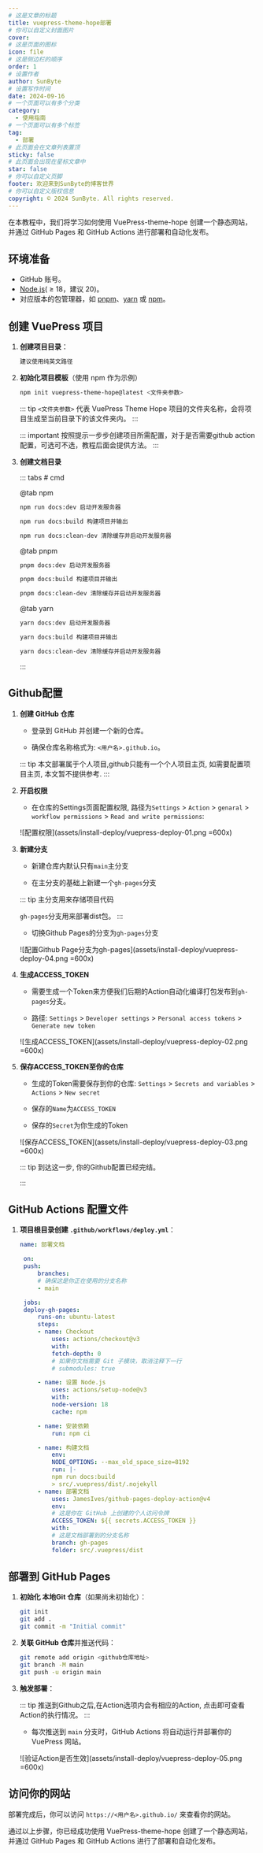 ```yaml
---
# 这是文章的标题
title: vuepress-theme-hope部署
# 你可以自定义封面图片
cover: 
# 这是页面的图标
icon: file
# 这是侧边栏的顺序
order: 1
# 设置作者
author: SunByte
# 设置写作时间
date: 2024-09-16
# 一个页面可以有多个分类
category:
  - 使用指南
# 一个页面可以有多个标签
tag:
  - 部署
# 此页面会在文章列表置顶
sticky: false
# 此页面会出现在星标文章中
star: false
# 你可以自定义页脚
footer: 欢迎来到SunByte的博客世界
# 你可以自定义版权信息
copyright: © 2024 SunByte. All rights reserved.
---
```


在本教程中，我们将学习如何使用 VuePress-theme-hope 创建一个静态网站，并通过 GitHub Pages 和 GitHub Actions 进行部署和自动化发布。

<!-- more -->

## 环境准备

- GitHub 账号。
- [Node.js](https://nodejs.org/)( ≥ 18，建议 20)。
- 对应版本的包管理器，如 [pnpm](https://pnpm.io/)、[yarn](https://yarnpkg.com/) 或 [npm](https://www.npmjs.com/)。

## 创建 VuePress 项目

1. **创建项目目录**：

   ```bash
   建议使用纯英文路径
   ```

2. **初始化项目模板**（使用 npm 作为示例）

   ```bash
   npm init vuepress-theme-hope@latest <文件夹参数>
   ```
    ::: tip
    `<文件夹参数>` 代表 VuePress Theme Hope 项目的文件夹名称，会将项目生成至当前目录下的该文件夹内。
    :::

    ::: important
    按照提示一步步创建项目所需配置，对于是否需要github action配置，可选可不选，教程后面会提供方法。
    :::

3. **创建文档目录**

   ::: tabs # cmd

    @tab npm
    ```bash
    npm run docs:dev 启动开发服务器

    npm run docs:build 构建项目并输出

    npm run docs:clean-dev 清除缓存并启动开发服务器
    ```

    @tab pnpm
    ```bash
    pnpm docs:dev 启动开发服务器

    pnpm docs:build 构建项目并输出

    pnpm docs:clean-dev 清除缓存并启动开发服务器
    ```
    @tab yarn
    ```bash
    yarn docs:dev 启动开发服务器

    yarn docs:build 构建项目并输出

    yarn docs:clean-dev 清除缓存并启动开发服务器
    ```
    :::

## Github配置

1. **创建 GitHub 仓库**

    - 登录到 GitHub 并创建一个新的仓库。

    - 确保仓库名称格式为: `<用户名>.github.io`。

    ::: tip
    本文部署属于个人项目,github只能有一个个人项目主页, 如需要配置项目主页, 本文暂不提供参考.
    :::

2. **开启权限**

    - 在仓库的Settings页面配置权限, 路径为`Settings` > `Action` > `genaral` > `workflow permissions` > `Read and write permissions`:

    
    ![配置权限](assets/install-deploy/vuepress-deploy-01.png =600x)

3. **新建分支**

    - 新建仓库内默认只有`main`主分支

    - 在主分支的基础上新建一个`gh-pages`分支

    ::: tip
    主分支用来存储项目代码

    `gh-pages`分支用来部署dist包。
    :::

    - 切换Github Pages的分支为`gh-pages`分支

    ![配置Github Page分支为gh-pages](assets/install-deploy/vuepress-deploy-04.png =600x)



4. **生成ACCESS_TOKEN**

    - 需要生成一个Token来方便我们后期的Action自动化编译打包发布到`gh-pages`分支。

    - 路径: `Settings` > `Developer settings` > `Personal access tokens` > `Generate new token`

    ![生成ACCESS_TOKEN](assets/install-deploy/vuepress-deploy-02.png =600x)

5. **保存ACCESS_TOKEN至你的仓库**

    - 生成的Token需要保存到你的仓库: `Settings` > `Secrets and variables` > `Actions` > `New secret`

    - 保存的`Name`为`ACCESS_TOKEN`

    - 保存的`Secret`为你生成的Token

    ![保存ACCESS_TOKEN](assets/install-deploy/vuepress-deploy-03.png =600x)

    ::: tip
    到达这一步, 你的Github配置已经完结。

    :::

## GitHub Actions 配置文件

1. **项目根目录创建 `.github/workflows/deploy.yml`**：
   ```yaml
   name: 部署文档

    on:
    push:
        branches:
        # 确保这是你正在使用的分支名称
        - main

    jobs:
    deploy-gh-pages:
        runs-on: ubuntu-latest
        steps:
        - name: Checkout
            uses: actions/checkout@v3
            with:
            fetch-depth: 0
            # 如果你文档需要 Git 子模块，取消注释下一行
            # submodules: true

        - name: 设置 Node.js
            uses: actions/setup-node@v3
            with:
            node-version: 18
            cache: npm

        - name: 安装依赖
            run: npm ci

        - name: 构建文档
            env:
            NODE_OPTIONS: --max_old_space_size=8192
            run: |-
            npm run docs:build
            > src/.vuepress/dist/.nojekyll
        - name: 部署文档
            uses: JamesIves/github-pages-deploy-action@v4
            env:
            # 这是你在 GitHub 上创建的个人访问令牌
            ACCESS_TOKEN: ${{ secrets.ACCESS_TOKEN }}
            with:
            # 这是文档部署到的分支名称
            branch: gh-pages
            folder: src/.vuepress/dist
   ```

## 部署到 GitHub Pages

1. **初始化 本地Git 仓库**（如果尚未初始化）：
   ```bash
   git init
   git add .
   git commit -m "Initial commit"
   ```

2. **关联 GitHub 仓库**并推送代码：
   ```bash
   git remote add origin <github仓库地址>
   git branch -M main
   git push -u origin main
   ```

3. **触发部署**：

    ::: tip
    推送到Github之后,在Action选项内会有相应的Action, 点击即可查看Action的执行情况。
    :::

   - 每次推送到 `main` 分支时，GitHub Actions 将自动运行并部署你的 VuePress 网站。

   ![验证Action是否生效](assets/install-deploy/vuepress-deploy-05.png =600x)

## 访问你的网站

部署完成后，你可以访问 `https://<用户名>.github.io/` 来查看你的网站。

通过以上步骤，你已经成功使用 VuePress-theme-hope 创建了一个静态网站，并通过 GitHub Pages 和 GitHub Actions 进行了部署和自动化发布。
